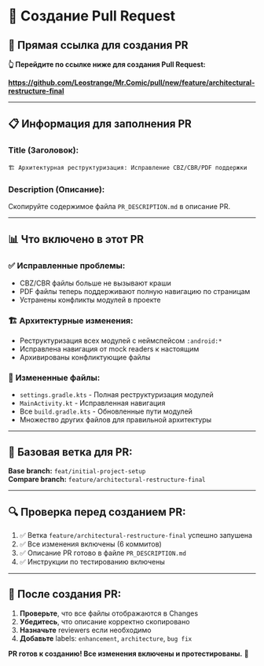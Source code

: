 # 🚀 Создание Pull Request

## 🔗 Прямая ссылка для создания PR

**👆 Перейдите по ссылке ниже для создания Pull Request:**

**https://github.com/Leostrange/Mr.Comic/pull/new/feature/architectural-restructure-final**

---

## 📋 Информация для заполнения PR

### **Title (Заголовок):**
```
🏗️ Архитектурная реструктуризация: Исправление CBZ/CBR/PDF поддержки
```

### **Description (Описание):**
Скопируйте содержимое файла `PR_DESCRIPTION.md` в описание PR.

---

## 📊 Что включено в этот PR

### ✅ **Исправленные проблемы:**
- CBZ/CBR файлы больше не вызывают краши
- PDF файлы теперь поддерживают полную навигацию по страницам
- Устранены конфликты модулей в проекте

### 🏗️ **Архитектурные изменения:**
- Реструктуризация всех модулей с неймспейсом `:android:*`
- Исправлена навигация от mock readers к настоящим
- Архивированы конфликтующие файлы

### 📁 **Измененные файлы:**
- `settings.gradle.kts` - Полная реструктуризация модулей
- `MainActivity.kt` - Исправленная навигация
- Все `build.gradle.kts` - Обновленные пути модулей
- Множество других файлов для правильной архитектуры

---

## 🎯 **Базовая ветка для PR:**

**Base branch:** `feat/initial-project-setup`  
**Compare branch:** `feature/architectural-restructure-final`

---

## 🔍 **Проверка перед созданием PR:**

1. ✅ Ветка `feature/architectural-restructure-final` успешно запушена
2. ✅ Все изменения включены (6 коммитов)
3. ✅ Описание PR готово в файле `PR_DESCRIPTION.md`
4. ✅ Инструкции по тестированию включены

---

## 📝 **После создания PR:**

1. **Проверьте**, что все файлы отображаются в Changes
2. **Убедитесь**, что описание корректно скопировано
3. **Назначьте** reviewers если необходимо
4. **Добавьте** labels: `enhancement`, `architecture`, `bug fix`

**PR готов к созданию! Все изменения включены и протестированы.** 🎉
